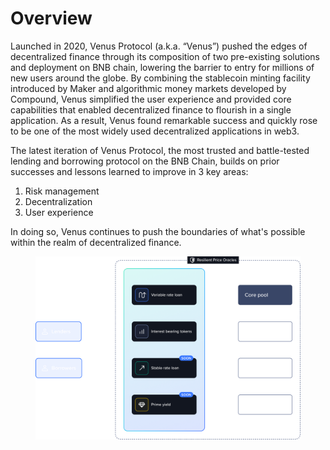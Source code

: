 # Overview

Launched in 2020, Venus Protocol (a.k.a. “Venus”) pushed the edges of decentralized finance through its composition of two pre-existing solutions and deployment on BNB chain, lowering the barrier to entry for millions of new users around the globe. By combining the stablecoin minting facility introduced by Maker and algorithmic money markets developed by Compound, Venus simplified the user experience and provided core capabilities that enabled decentralized finance to flourish in a single application. As a result, Venus found remarkable success and quickly rose to be one of the most widely used decentralized applications in web3.

The latest iteration of Venus Protocol, the most trusted and battle-tested lending and borrowing protocol on the BNB Chain, builds on prior successes and lessons learned to improve in 3 key areas:

1. Risk management
2. Decentralization
3. User experience

In doing so, Venus continues to push the boundaries of what's possible within the realm of decentralized finance.

<figure><img src=".gitbook/assets/Group 55047.png" alt=""><figcaption></figcaption></figure>
